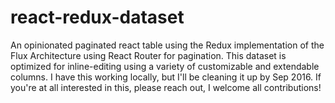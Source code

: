 # react-redux-dataset
An opinionated paginated react table using the Redux implementation of the Flux Architecture using React Router for pagination. This dataset is optimized for inline-editing using a variety of customizable and extendable columns. I have this working locally, but I'll be cleaning it up by Sep 2016. If you're at all interested in this, please reach out, I welcome all contributions!
